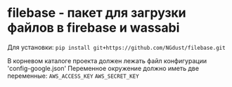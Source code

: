 # filebase - пакет для загрузки файлов в firebase и wassabi
Для установки: `pip install git+https://github.com/NGdust/filebase.git`

В корневом каталоге проекта должен лежать файл конфигурации 'config-google.json'
Переменное окружение должно иметь две переменные:
`AWS_ACCESS_KEY` `AWS_SECRET_KEY`